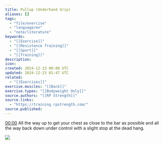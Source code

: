 ```yaml
---
title: Pullup (Underhand Grip)
aliases: []
tags:
  - "file/exercise"
  - "language/en"
  - "note/literature"
keywords:
  - "[[Exercise]]"
  - "[[Resistance Training]]"
  - "[[Sport]]"
  - "[[Training]]"
description: 
icon: 
created: 2024-12-23 00:08 UTC
updated: 2024-12-23 01:47 UTC
related:
  - "[[Exercises]]"
exercise.muscles: "[[Back]]"
exercise.types: "[[Bodyweight Only]]"
source.authors: "[[RP Strength]]"
source.links:
  - "https://training.rpstrength.com/"
source.published: 
---
```


[00:00](https://www.youtube.com/watch?v=9JC1EwqezGY&t=0) All the way up to get your chest as close to the bar as possible and all the way back down under control with a slight stop at the dead hang.

![](https://www.youtube.com/watch?v=9JC1EwqezGY)
